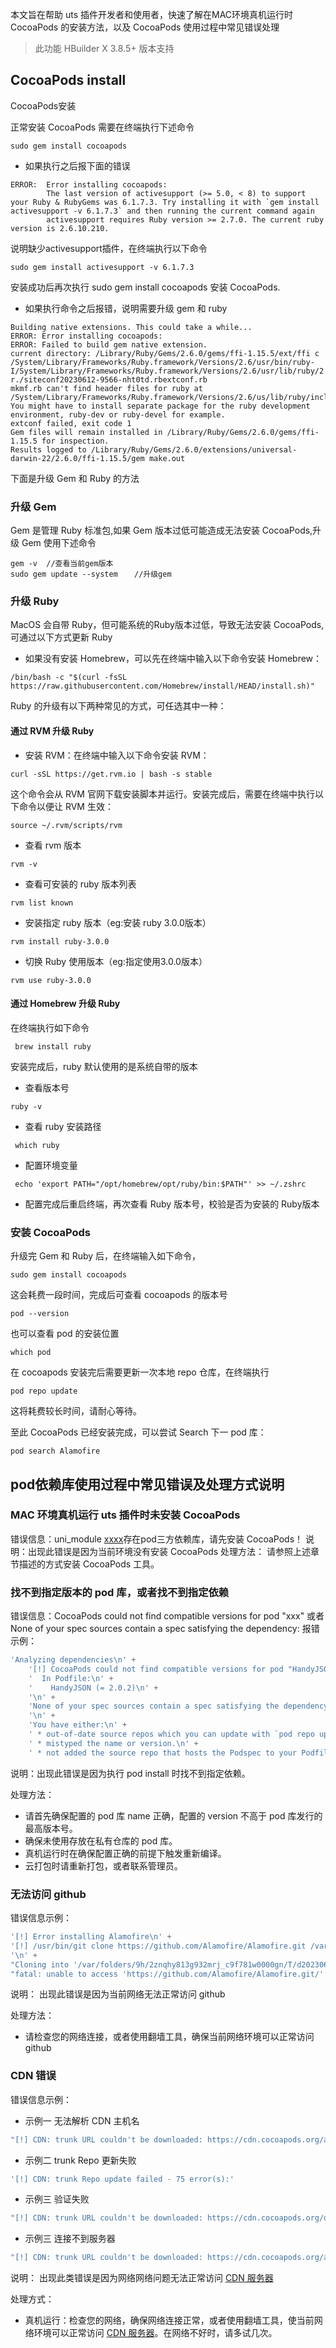 
本文旨在帮助 uts 插件开发者和使用者，快速了解在MAC环境真机运行时 CocoaPods 的安装方法，以及 CocoaPods 使用过程中常见错误处理

> 此功能 HBuilder X 3.8.5+ 版本支持

## CocoaPods install

CocoaPods安装

正常安装 CocoaPods 需要在终端执行下述命令

```
sudo gem install cocoapods
```

- 如果执行之后报下面的错误

```
ERROR:  Error installing cocoapods:
        The last version of activesupport (>= 5.0, < 8) to support your Ruby & RubyGems was 6.1.7.3. Try installing it with `gem install activesupport -v 6.1.7.3` and then running the current command again
        activesupport requires Ruby version >= 2.7.0. The current ruby version is 2.6.10.210.
```
说明缺少activesupport插件，在终端执行以下命令

```
sudo gem install activesupport -v 6.1.7.3
```
安装成功后再次执行 sudo gem install cocoapods 安装 CocoaPods.


- 如果执行命令之后报错，说明需要升级 gem 和 ruby

```
Building native extensions. This could take a while...
ERROR: Error installing cocoapods:
ERROR: Failed to build gem native extension.
current directory: /Library/Ruby/Gems/2.6.0/gems/ffi-1.15.5/ext/ffi c
/System/Library/Frameworks/Ruby.framework/Versions/2.6/usr/bin/ruby-I/System/Library/Frameworks/Ruby.framework/Versions/2.6/usr/lib/ruby/2.6.0-r./siteconf20230612-9566-nht0td.rbextconf.rb
mkmf.rb can't find header files for ruby at /System/Library/Frameworks/Ruby.framework/Versions/2.6/us/lib/ruby/include/ruby.h
You might have to install separate package for the ruby development environment, ruby-dev or ruby-devel for example.
extconf failed, exit code 1
Gem files will remain installed in /Library/Ruby/Gems/2.6.0/gems/ffi-1.15.5 for inspection.
Results logged to /Library/Ruby/Gems/2.6.0/extensions/universal-darwin-22/2.6.0/ffi-1.15.5/gem make.out
```

下面是升级 Gem 和 Ruby 的方法

### 升级 Gem

Gem 是管理 Ruby 标准包,如果 Gem 版本过低可能造成无法安装 CocoaPods,升级 Gem 使用下述命令

```
gem -v  //查看当前gem版本
sudo gem update --system　  //升级gem
```

### 升级 Ruby

MacOS 会自带 Ruby，但可能系统的Ruby版本过低，导致无法安装 CocoaPods, 可通过以下方式更新 Ruby

- 如果没有安装 Homebrew，可以先在终端中输入以下命令安装 Homebrew：

```
/bin/bash -c "$(curl -fsSL https://raw.githubusercontent.com/Homebrew/install/HEAD/install.sh)"
```

Ruby 的升级有以下两种常见的方式，可任选其中一种：

#### 通过 RVM 升级 Ruby

- 安装 RVM：在终端中输入以下命令安装 RVM：

```
curl -sSL https://get.rvm.io | bash -s stable
```

这个命令会从 RVM 官网下载安装脚本并运行。安装完成后，需要在终端中执行以下命令以便让 RVM 生效：

```
source ~/.rvm/scripts/rvm
```

- 查看 rvm 版本

```
rvm -v
```

- 查看可安装的 ruby 版本列表

```
rvm list known
```

- 安装指定 ruby 版本（eg:安装 ruby 3.0.0版本）

```
rvm install ruby-3.0.0
```

- 切换 Ruby 使用版本（eg:指定使用3.0.0版本）

```
rvm use ruby-3.0.0
```

#### 通过 Homebrew 升级 Ruby

在终端执行如下命令

```
 brew install ruby
```

安装完成后，ruby 默认使用的是系统自带的版本

- 查看版本号

```
ruby -v
```
- 查看 ruby 安装路径

```
 which ruby
```
- 配置环境变量

```
 echo 'export PATH="/opt/homebrew/opt/ruby/bin:$PATH"' >> ~/.zshrc
```
- 配置完成后重启终端，再次查看 Ruby 版本号，校验是否为安装的 Ruby版本


### 安装 CocoaPods

升级完 Gem 和 Ruby 后，在终端输入如下命令，

```
sudo gem install cocoapods
```
这会耗费一段时间，完成后可查看 cocoapods 的版本号

```
pod --version
```
也可以查看 pod 的安装位置

```
which pod
```

在 cocoapods 安装完后需要更新一次本地 repo 仓库，在终端执行

```
pod repo update
```
这将耗费较长时间，请耐心等待。

至此 CocoaPods 已经安装完成，可以尝试 Search 下一 pod 库：

```
pod search Alamofire
```


## pod依赖库使用过程中常见错误及处理方式说明

### MAC 环境真机运行 uts 插件时未安装 CocoaPods

错误信息：uni_module [xxxx](iOS)存在pod三方依赖库，请先安装 CocoaPods！
说明：出现此错误是因为当前环境没有安装 CocoaPods
处理方法： 请参照上述章节描述的方式安装 CocoaPods 工具。

### 找不到指定版本的 pod 库，或者找不到指定依赖

错误信息：CocoaPods could not find compatible versions for pod "xxx"  或者 None of your spec sources contain a spec satisfying the dependency:
报错示例：

```ts
'Analyzing dependencies\n' +
    '[!] CocoaPods could not find compatible versions for pod "HandyJSON":\n' +
    '  In Podfile:\n' +
    '    HandyJSON (= 2.0.2)\n' +
    '\n' +
    'None of your spec sources contain a spec satisfying the dependency: `HandyJSON (= 2.0.2)`.\n' +
    '\n' +
    'You have either:\n' +
    ' * out-of-date source repos which you can update with `pod repo update` or with `pod install --repo-update`.\n' +
    ' * mistyped the name or version.\n' +
    ' * not added the source repo that hosts the Podspec to your Podfile.\n',
```

说明：出现此错误是因为执行 pod install 时找不到指定依赖。

处理方法：

- 请首先确保配置的 pod 库 name 正确，配置的 version 不高于 pod 库发行的最高版本号。
- 确保未使用存放在私有仓库的 pod 库。
- 真机运行时在确保配置正确的前提下触发重新编译。
- 云打包时请重新打包，或者联系管理员。

### 无法访问 github

错误信息示例：

```ts
'[!] Error installing Alamofire\n' +
'[!] /usr/bin/git clone https://github.com/Alamofire/Alamofire.git /var/folders/9h/2znqhy813g932mrj_c9f781w0000gn/T/d20230614-22451-49mc32 --template= --single-branch --depth 1 --branch 5.7.1\n' +
'\n' +
"Cloning into '/var/folders/9h/2znqhy813g932mrj_c9f781w0000gn/T/d20230614-22451-49mc32'...\n" +
"fatal: unable to access 'https://github.com/Alamofire/Alamofire.git/': error:02FFF03C:system library:func(4095):Operation timed out\n",
```

说明： 出现此错误是因为当前网络无法正常访问 github

处理方法：
- 请检查您的网络连接，或者使用翻墙工具，确保当前网络环境可以正常访问 github

### CDN 错误

错误信息示例：

- 示例一 无法解析 CDN 主机名

```ts
"[!] CDN: trunk URL couldn't be downloaded: https://cdn.cocoapods.org/all_pods_versions_8_e_e.txt Response: Couldn't resolve host name\n",
```

- 示例二 trunk Repo 更新失败

```ts
'[!] CDN: trunk Repo update failed - 75 error(s):'
```

- 示例三 验证失败

```ts
"[!] CDN: trunk URL couldn't be downloaded: https://cdn.cocoapods.org/deprecated_podspecs.txt Response: SSL peer certificate or SSH remote key was not OK"
```

- 示例三 连接不到服务器

```ts
"[!] CDN: trunk URL couldn't be downloaded: https://cdn.cocoapods.org/all_pods_versions_f_2_b.txt Response: Couldn't connect to server"
```

说明： 出现此类错误是因为网络网络问题无法正常访问 [CDN 服务器](https://cdn.cocoapods.org)

处理方式：
- 真机运行：检查您的网络，确保网络连接正常，或者使用翻墙工具，使当前网络环境可以正常访问 [CDN 服务器](https://cdn.cocoapods.org)。在网络不好时，请多试几次。
